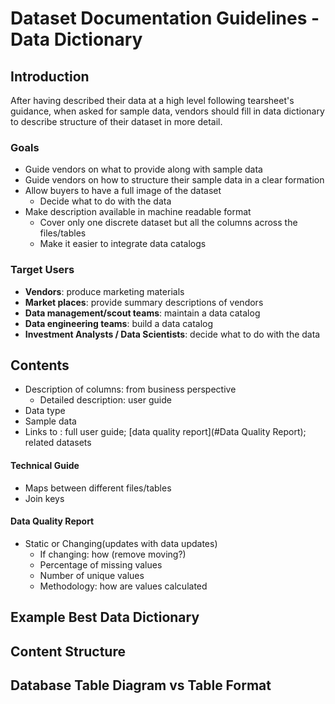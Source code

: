 # Dataset Documentation Guidelines - Data Dictionary

## Introduction
After having described their data at a high level following tearsheet's guidance, when asked for sample data, vendors should fill in data dictionary to describe structure of their dataset in more detail.

### Goals
* Guide vendors on what to provide along with sample data
* Guide vendors on how to structure their sample data in a clear formation
* Allow buyers to have a full image of the dataset
    * Decide what to do with the data
* Make description available in machine readable format
    * Cover only one discrete dataset but all the columns across the files/tables
    * Make it easier to integrate data catalogs

### Target Users
* **Vendors**: produce marketing materials
* **Market places**: provide summary descriptions of vendors
* **Data management/scout teams**: maintain a data catalog
* **Data engineering teams**: build a data catalog  
* **Investment Analysts / Data Scientists**: decide what to do with the data


## Contents
* Description of columns: from business perspective
    * Detailed description: user guide
* Data type
* Sample data 
* Links to : full user guide; [data quality report](#Data Quality Report); related datasets

#### Technical Guide
* Maps between different files/tables
* Join keys
    
#### Data Quality Report
* Static or Changing(updates with data updates)
    * If changing: how (remove moving?)
    * Percentage of missing values
	* Number of unique values
	* Methodology: how are values calculated

	
## Example Best Data Dictionary


## Content Structure

## Database Table Diagram vs Table Format







